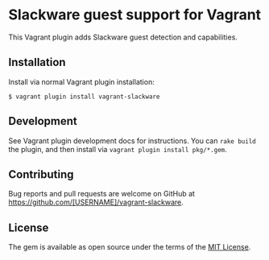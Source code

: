 # Slackware guest support for Vagrant

This Vagrant plugin adds Slackware guest detection and capabilities.


## Installation

Install via normal Vagrant plugin installation:

    $ vagrant plugin install vagrant-slackware


## Development

See Vagrant plugin development docs for instructions.  You can `rake build` the plugin, and then install via `vagrant plugin install pkg/*.gem`.


## Contributing

Bug reports and pull requests are welcome on GitHub at https://github.com/[USERNAME]/vagrant-slackware.


## License

The gem is available as open source under the terms of the [MIT License](http://opensource.org/licenses/MIT).


